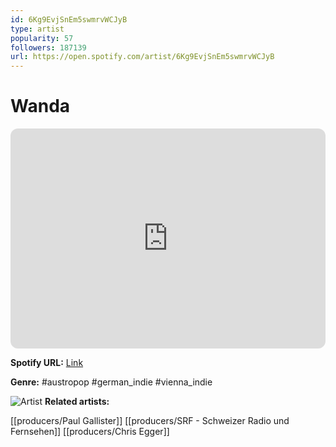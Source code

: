 ```yaml
---
id: 6Kg9EvjSnEm5swmrvWCJyB
type: artist
popularity: 57
followers: 187139
url: https://open.spotify.com/artist/6Kg9EvjSnEm5swmrvWCJyB
---
```

# Wanda

<iframe style="border-radius:12px" src="https://open.spotify.com/embed/artist/6Kg9EvjSnEm5swmrvWCJyB" width="100%" height="352" frameBorder="0" allowfullscreen="" allow="autoplay; clipboard-write; encrypted-media; fullscreen; picture-in-picture" loading="lazy"></iframe>

**Spotify URL:** [Link](https://open.spotify.com/artist/6Kg9EvjSnEm5swmrvWCJyB)

**Genre:**  #austropop #german_indie #vienna_indie

![Artist](https://i.scdn.co/image/ab6761610000e5ebfeccb469b46afb6f79bb031b)
**Related artists:**

[[producers/Paul Gallister]]
[[producers/SRF - Schweizer Radio und Fernsehen]]
[[producers/Chris Egger]]
